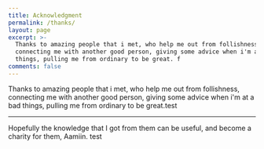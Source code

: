 ```yaml
---
title: Acknowledgment
permalink: /thanks/
layout: page
excerpt: >-
  Thanks to amazing people that i met, who help me out from follishness,
  connecting me with another good person, giving some advice when i'm at a bad
  things, pulling me from ordinary to be great. f
comments: false
---
```


Thanks to amazing people that i met, who help me out from follishness, connecting me with another good person, giving some advice when i'm at a bad things, pulling me from ordinary to be great.test

<hr>

Hopefully the knowledge that I got from them can be useful, and become a charity for them, Aamiin. test
